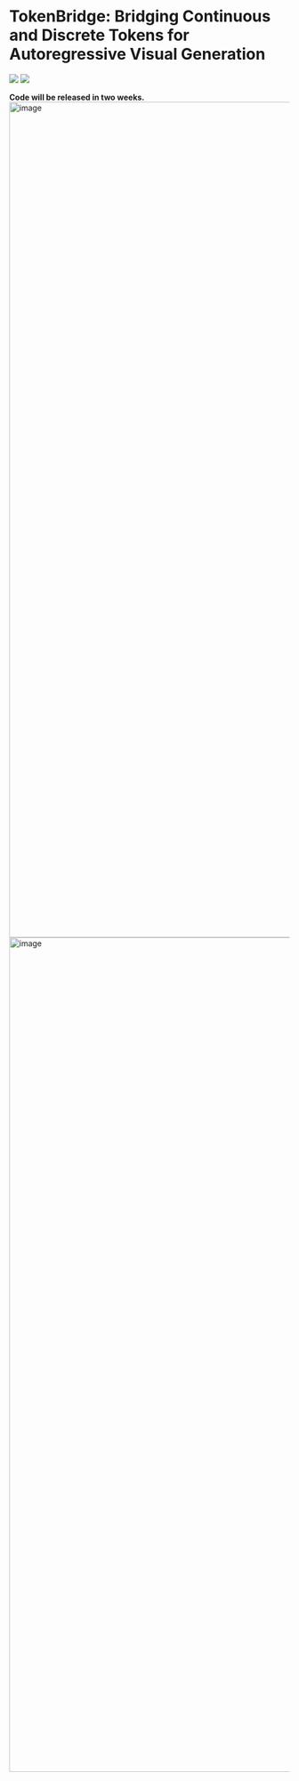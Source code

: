 # TokenBridge: Bridging Continuous and Discrete Tokens for Autoregressive Visual Generation
<a href='https://epiphqny.github.io/PAR-project/'><img src='https://img.shields.io/badge/Project-Page-Green'></a>
<a href='https://arxiv.org/abs/2412.15119'><img src='https://img.shields.io/badge/PAR-Arxiv-red'></a>

**Code will be released in two weeks.**
<img width="1502" alt="image" src="https://github.com/user-attachments/assets/52e05ab0-5f53-41cd-a0d5-c0977de1bdf8" />
<img width="1500" alt="image" src="https://github.com/user-attachments/assets/bc76ca3a-ab24-4eca-8566-58b391b3c892" />


